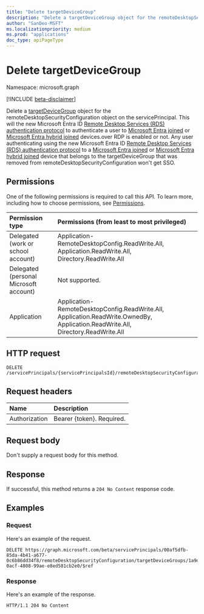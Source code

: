 ```yaml
---
title: "Delete targetDeviceGroup"
description: "Delete a targetDeviceGroup object for the remoteDesktopSecurityConfiguration object on the servicePrincipal."
author: "SanDeo-MSFT"
ms.localizationpriority: medium
ms.prod: "applications"
doc_type: apiPageType
---
```


# Delete targetDeviceGroup
Namespace: microsoft.graph

[!INCLUDE [beta-disclaimer](../../includes/beta-disclaimer.md)]

Delete a [targetDeviceGroup](../resources/targetdevicegroup.md) object for the remoteDesktopSecurityConfiguration object on the servicePrincipal. This will  the new Microsoft Entra ID [Remote Desktop Services (RDS) authentication protocol](/openspecs/windows_protocols/ms-rdpbcgr/dc43f040-d75d-49a9-90c6-0c9999281136) to authenticate a user to [Microsoft Entra joined](/azure/active-directory/devices/concept-directory-join) or [Microsoft Entra hybrid joined](/azure/active-directory/devices/concept-hybrid-join) devices.over RDP is enabled or not. Any user authenticating using the new Microsoft Entra ID [Remote Desktop Services (RDS) authentication protocol](/openspecs/windows_protocols/ms-rdpbcgr/dc43f040-d75d-49a9-90c6-0c9999281136) to a [Microsoft Entra joined](/azure/active-directory/devices/concept-directory-join) or [Microsoft Entra hybrid joined](/azure/active-directory/devices/concept-hybrid-join) device that belongs to the targetDeviceGroup that was removed from remoteDesktopSecurityConfiguration won't get SSO.

## Permissions
One of the following permissions is required to call this API. To learn more, including how to choose permissions, see [Permissions](/graph/permissions-reference).

|Permission type|Permissions (from least to most privileged)|
|:---|:---|
|Delegated (work or school account)|Application-RemoteDesktopConfig.ReadWrite.All, Application.ReadWrite.All, Directory.ReadWrite.All|
|Delegated (personal Microsoft account)|Not supported.|
|Application|Application-RemoteDesktopConfig.ReadWrite.All, Application.ReadWrite.OwnedBy, Application.ReadWrite.All, Directory.ReadWrite.All|

## HTTP request

<!-- {
  "blockType": "ignored"
}
-->
``` http
DELETE /servicePrincipals/{servicePrincipalsId}/remoteDesktopSecurityConfiguration/targetDeviceGroups/{targetDeviceGroupId}/$ref
```

## Request headers
|Name|Description|
|:---|:---|
|Authorization|Bearer {token}. Required.|

## Request body
Don't supply a request body for this method.

## Response

If successful, this method returns a `204 No Content` response code.

## Examples

### Request
Here's an example of the request.
<!-- {
  "blockType": "request",
  "name": "delete_targetdevicegroup"
}
-->
``` http
DELETE https://graph.microsoft.com/beta/servicePrincipals/00af5dfb-85da-4b41-a677-0c6b86dd34f8/remoteDesktopSecurityConfiguration/targetDeviceGroups/1a9db3ab-0acf-4808-99ae-e8ed581cb2e0/$ref
```


### Response
Here's an example of the response.
<!-- {
  "blockType": "response",
  "truncated": true
}
-->
``` http
HTTP/1.1 204 No Content
```
